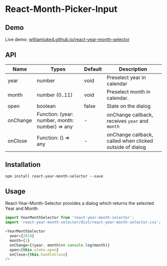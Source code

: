 React-Month-Picker-Input
====================

## Demo

Live demo: [williamluke4.github.io/react-year-month-selector](https://williamluke4.github.io/react-year-month-selector/)

## API

| Name | Types | Default | Description |
|---|---|---|---|
| year | number | void | Preselect year in calendar |
| month | number (0..11) | void | Preselect month in calendar.|
| open | boolean | false | State on the dialog |
| onChange | Function: (year: number, month: number) => any | - | onChange callback, receives `year` and `month`  |
| onClose | Function: () => any | - | onChange callback, called when clicked outside of dialog |

## Installation

```
npm install react-year-month-selector --save
```

## Usage

React-Year-Month-Selector provides a dialog which returns the selected Year and Month

```js
import YearMonthSelector from 'react-year-month-selector';
import 'react-year-month-selector/dist/react-year-month-selector.css';

<YearMonthSelector 
  year={2018} 
  month={1} 
  onChange={(year, month)=> console.log(month)} 
  open={this.state.open} 
  onClose={this.handleClose}
/>

```


